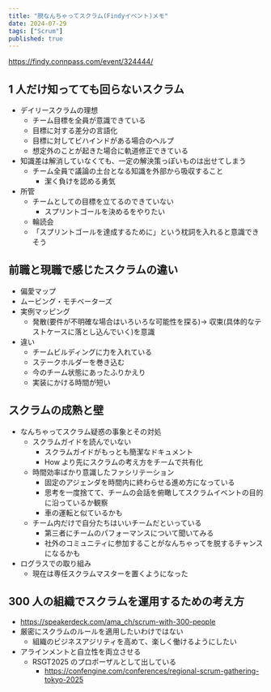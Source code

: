 ```yaml
---
title: "脱なんちゃってスクラム(Findyイベント)メモ"
date: 2024-07-29
tags: ["Scrum"]
published: true
---
```


https://findy.connpass.com/event/324444/

## 1 人だけ知ってても回らないスクラム

- デイリースクラムの理想
  - チーム目標を全員が意識できている
  - 目標に対する差分の言語化
  - 目標に対してビハインドがある場合のヘルプ
  - 想定外のことが起きた場合に軌道修正できている
- 知識差は解消していなくても、一定の解決策っぽいものは出せてしまう
  - チーム全員で議論の土台となる知識を外部から吸収すること
    - 潔く負けを認める勇気
- 所管
  - チームとしての目標を立てるのできていない
    - スプリントゴールを決めるをやりたい
  - 輪読会
  - 「スプリントゴールを達成するために」という枕詞を入れると意識できそう

## 前職と現職で感じたスクラムの違い

- 偏愛マップ
- ムービング・モチベーターズ
- 実例マッピング
  - 発散(要件が不明確な場合はいろいろな可能性を探る)→ 収束(具体的なテストケースに落とし込んでいく)を意識
- 違い
  - チームビルディングに力を入れている
  - ステークホルダーを巻き込む
  - 今のチーム状態にあったふりかえり
  - 実装にかける時間が短い

## スクラムの成熟と壁

- なんちゃってスクラム疑惑の事象とその対処
  - スクラムガイドを読んでいない
    - スクラムガイドがもっとも簡潔なドキュメント
    - How より先にスクラムの考え方をチームで共有化
  - 時間効率ばかり意識したファシリテーション
    - 固定のアジェンダを時間内に終わらせる進め方になっている
    - 思考を一度捨てて、チームの会話を俯瞰してスクラムイベントの目的に沿っているか観察
    - 車の運転と似ているかも
  - チーム内だけで自分たちはいいチームだといっている
    - 第三者にチームのパフォーマンスについて聞いてみる
    - 社外のコミュニティに参加することがなんちゃってを脱するチャンスになるかも
- ログラスでの取り組み
  - 現在は専任スクラムマスターを置くようになった

## 300 人の組織でスクラムを運用するための考え方

- https://speakerdeck.com/ama_ch/scrum-with-300-people
- 厳密にスクラムのルールを適用したいわけではない
  - 組織のビジネスアジリティを高めて、楽しく働けるようにしたい
- アラインメントと自立性を両立させる
  - RSGT2025 のプロポーザルとして出している
    - https://confengine.com/conferences/regional-scrum-gathering-tokyo-2025
